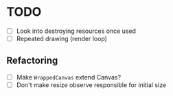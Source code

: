 # TODO

- [ ] Look into destroying resources once used
- [ ] Repeated drawing (render loop)

## Refactoring

- [ ] Make `WrappedCanvas` extend Canvas?
- [ ] Don't make resize observe responsible for initial size